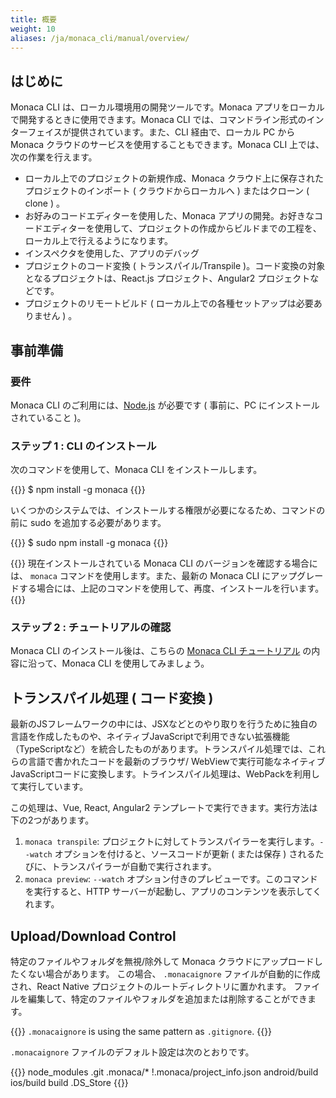 ```yaml
---
title: 概要
weight: 10
aliases: /ja/monaca_cli/manual/overview/
---
```


はじめに
--------

Monaca CLI は、ローカル環境用の開発ツールです。Monaca
アプリをローカルで開発するときに使用できます。Monaca CLI
では、コマンドライン形式のインターフェイスが提供されています。また、CLI
経由で、ローカル PC から Monaca
クラウドのサービスを使用することもできます。Monaca CLI
上では、次の作業を行えます。

-   ローカル上でのプロジェクトの新規作成、Monaca
    クラウド上に保存されたプロジェクトのインポート (
    クラウドからローカルへ ) またはクローン ( clone ) 。
-   お好みのコードエディターを使用した、Monaca
    アプリの開発。お好きなコードエディターを使用して、プロジェクトの作成からビルドまでの工程を、ローカル上で行えるようになります。
-   インスペクタを使用した、アプリのデバッグ
-   プロジェクトのコード変換 ( トランスパイル/Transpile
    )。コード変換の対象となるプロジェクトは、React.js
    プロジェクト、Angular2 プロジェクトなどです。
-   プロジェクトのリモートビルド (
    ローカル上での各種セットアップは必要ありません ) 。

事前準備
--------

### 要件

Monaca CLI のご利用には、[Node.js](https://nodejs.org/) が必要です (
事前に、PC にインストールされていること )。

### ステップ 1 : CLI のインストール

次のコマンドを使用して、Monaca CLI をインストールします。

{{<highlight javascript>}}
$ npm install -g monaca
{{</highlight>}}

いくつかのシステムでは、インストールする権限が必要になるため、コマンドの前に
sudo を追加する必要があります。

{{<highlight javascript>}}
$ sudo npm install -g monaca
{{</highlight>}}

{{<note>}}
現在インストールされている Monaca CLI のバージョンを確認する場合には、
<code>monaca</code> コマンドを使用します。また、最新の Monaca CLI
にアップグレードする場合には、上記のコマンドを使用して、再度、インストールを行います。
{{</note>}}

### ステップ 2 : チュートリアルの確認

Monaca CLI のインストール後は、こちらの [Monaca CLI チュートリアル](../tutorial)
の内容に沿って、Monaca CLI を使用してみましょう。

トランスパイル処理 ( コード変換 )
---------------------------------

最新のJSフレームワークの中には、JSXなどとのやり取りを行うために独自の言語を作成したものや、ネイティブJavaScriptで利用できない拡張機能（TypeScriptなど）を統合したものがあります。トランスパイル処理では、これらの言語で書かれたコードを最新のブラウザ/
WebViewで実行可能なネイティブJavaScriptコードに変換します。トラインスパイル処理は、WebPackを利用して実行しています。

この処理は、Vue, React, Angular2
テンプレートで実行できます。実行方法は下の2つがあります。

1.  `monaca transpile`:
    プロジェクトに対してトランスパイラーを実行します。`--watch`
    オプションを付けると、ソースコードが更新 ( または保存 )
    されるたびに、トランスパイラーが自動で実行されます。
2.  `monaca preview`: `--watch`
    オプション付きのプレビューです。このコマンドを実行すると、HTTP
    サーバーが起動し、アプリのコンテンツを表示してくれます。

## Upload/Download Control

特定のファイルやフォルダを無視/除外して Monaca クラウドにアップロードしたくない場合があります。 この場合、 `.monacaignore` ファイルが自動的に作成され、React Native プロジェクトのルートディレクトリに置かれます。 ファイルを編集して、特定のファイルやフォルダを追加または削除することができます。

{{<note>}}
    <code>.monacaignore</code> is using the same pattern as <code>.gitignore</code>.
{{</note>}}

`.monacaignore` ファイルのデフォルト設定は次のとおりです。

{{<highlight bash>}}
node_modules
.git
.monaca/*
!.monaca/project_info.json
android/build
ios/build
build
.DS_Store
{{</highlight>}}

